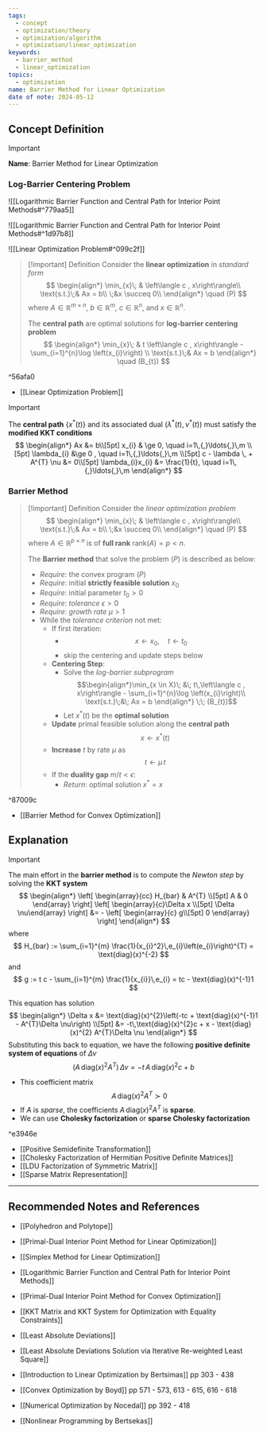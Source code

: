 ```yaml
---
tags:
  - concept
  - optimization/theory
  - optimization/algorithm
  - optimization/linear_optimization
keywords:
  - barrier_method
  - linear_optimization
topics:
  - optimization
name: Barrier Method for Linear Optimization
date of note: 2024-05-12
---
```


## Concept Definition

>[!important]
>**Name**: Barrier Method for Linear Optimization

### Log-Barrier Centering Problem

![[Logarithmic Barrier Function and Central Path for Interior Point Methods#^779aa5]]

![[Logarithmic Barrier Function and Central Path for Interior Point Methods#^1d97b8]]

![[Linear Optimization Problem#^099c2f]]

>[!important] Definition
>Consider the **linear optimization** in *standard form*
>$$
>\begin{align*}
>\min_{x}\; & \left\langle c ,  x\right\rangle\\
>\text{s.t.}\;& Ax = b\\
>\;&x \succeq 0\\
\end{align*}
>\quad (P)
>$$
>where $A\in \mathbb{R}^{m\times n}$, $b\in \mathbb{R}^{m}$,  $c\in \mathbb{R}^{n}$, and $x\in \mathbb{R}^{n}$.
>
>The **central path** are optimal solutions for **log-barrier centering problem**
>$$
>\begin{align*}
>\min_{x}\; & t \left\langle c ,  x\right\rangle - \sum_{i=1}^{n}\log \left(x_{i}\right) \\
>\text{s.t.}\;& Ax = b
\end{align*}
>\quad (B_{t})
>$$

^56afa0

- [[Linear Optimization Problem]]

>[!important]
>The **central path** $\{x^{*}(t)\}$ and  its associated dual $(\lambda^{*}(t), \nu^{*}(t))$ must satisfy the **modified KKT conditions**
>$$
>\begin{align*}
> Ax &= b\\[5pt]
> x_{i} & \ge 0, \quad i=1\,{,}\ldots{,}\,m \\[5pt]
> \lambda_{i} &\ge 0 , \quad i=1\,{,}\ldots{,}\,m \\[5pt]
> c - \lambda \, + A^{T} \nu &= 0\\[5pt]
> \lambda_{i}x_{i} &= \frac{1}{t}, \quad i=1\,{,}\ldots{,}\,m
>\end{align*}
>$$

### Barrier Method

>[!important] Definition
>Consider the *linear optimization problem*
>$$
>\begin{align*}
>\min_{x}\; & \left\langle c ,  x\right\rangle\\
>\text{s.t.}\;& Ax = b\\
>\;&x \succeq 0\\
\end{align*}
>\quad (P)
>$$
>where $A \in \mathbb{R}^{p \times n}$ is of **full rank** $\text{rank}(A) = p < n.$
>
>The **Barrier method** that solve the problem $(P)$ is described as below:
>- *Require*: the convex program $(P)$
>- *Require*: initial **strictly feasible solution** $x_{0}$
>- *Require*: initial parameter $t_{0} >0$
>- *Require*: *tolerance* $\epsilon >0$
>- *Require*: *growth rate* $\mu >1$
>- While the *tolerance criterion* not met:
>	- If first iteration:
>		- $$x \leftarrow x_{0}, \quad t\leftarrow t_{0}$$
>		- skip the centering and update steps below
>	- **Centering Step**:
>		- Solve the *log-barrier subprogram* $$\begin{align*}\min_{x \in X}\; &\; t\,\left\langle c ,  x\right\rangle - \sum_{i=1}^{n}\log \left(x_{i}\right)\\ \text{s.t.}\;&\; Ax  = b \end{align*} \;\; (B_{t})$$ 
>		- Let $x^{*}(t)$ be the **optimal solution**
>	- **Update** primal feasible solution along the **central path** $$x \leftarrow x^{*}(t)$$
>	- **Increase** $t$ by rate $\mu$ as $$t \leftarrow \mu\,t$$
>	- If the **duality gap** $m / t < \epsilon$:
>		- *Return*: optimal solution $x^{*} = x$

^87009c


- [[Barrier Method for Convex Optimization]]

## Explanation

>[!important]
>The main effort in the **barrier method** is to compute the *Newton step* by solving the **KKT system**
>$$
>\begin{align*}
>\left[ \begin{array}{cc}
> H_{bar} & A^{T} \\[5pt] 
> A & 0
>\end{array} \right] \left[ \begin{array}{c}\Delta x \\[5pt] \Delta \nu\end{array} \right]  &= - \left[ \begin{array}{c} g\\[5pt] 0 \end{array} \right] 
>\end{align*}
>$$
>where
>$$
>H_{bar} := \sum_{i=1}^{m} \frac{1}{x_{i}^2}\,e_{i}\left(e_{i}\right)^{T} = \text{diag}(x)^{-2}
>$$
>and
>$$
>g := t c - \sum_{i=1}^{m} \frac{1}{x_{i}}\,e_{i} = tc - \text{diag}(x)^{-1}1
>$$
>
>This equation has solution
>$$
>\begin{align*}
>\Delta x &= \text{diag}(x)^{2}\left(-tc + \text{diag}(x)^{-1}1 - A^{T}\Delta \nu\right) \\[5pt]
>&= -t\,\text{diag}(x)^{2}c + x -  \text{diag}(x)^{2} A^{T}\Delta \nu
>\end{align*}
>$$
>Substituting this back to equation, we have the following **positive definite system of equations** of $\Delta \nu$
>$$
>(A\,\text{diag}(x)^2A^{T})\, \Delta \nu = -t\,A\,\text{diag}(x)^{2}c + b
>$$
>- This coefficient matrix $$A\,\text{diag}(x)^2A^{T} \succ 0$$
>- If $A$ is *sparse*, the coefficients $A\,\text{diag}(x)^2A^{T}$ is **sparse**. 
>- We can use **Cholesky factorization** or **sparse Cholesky factorization**

^e3946e

- [[Positive Semidefinite Transformation]]
- [[Cholesky Factorization of Hermitian Positive Definite Matrices]]
- [[LDU Factorization of Symmetric Matrix]]
- [[Sparse Matrix Representation]]




-----------
##  Recommended Notes and References



- [[Polyhedron and Polytope]]


- [[Primal-Dual Interior Point Method for Linear Optimization]]
- [[Simplex Method for Linear Optimization]]
- [[Logarithmic Barrier Function and Central Path for Interior Point Methods]]

- [[Primal-Dual Interior Point Method for Convex Optimization]]
- [[KKT Matrix and KKT System for Optimization with Equality Constraints]]

- [[Least Absolute Deviations]]
- [[Least Absolute Deviations Solution via Iterative Re-weighted Least Square]]

- [[Introduction to Linear Optimization by Bertsimas]] pp 303 - 438
- [[Convex Optimization by Boyd]] pp 571 - 573, 613 - 615, 616 - 618
- [[Numerical Optimization by Nocedal]] pp 392 - 418
- [[Nonlinear Programming by Bertsekas]]